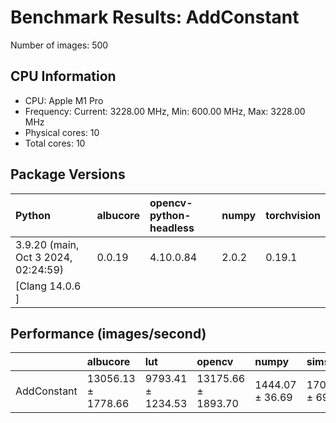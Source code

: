 # Benchmark Results: AddConstant

Number of images: 500

## CPU Information

- CPU: Apple M1 Pro
- Frequency: Current: 3228.00 MHz, Min: 600.00 MHz, Max: 3228.00 MHz
- Physical cores: 10
- Total cores: 10

## Package Versions

| Python                                | albucore   | opencv-python-headless   | numpy   | torchvision   |
|:--------------------------------------|:-----------|:-------------------------|:--------|:--------------|
| 3.9.20 (main, Oct  3 2024, 02:24:59)  | 0.0.19     | 4.10.0.84                | 2.0.2   | 0.19.1        |
| [Clang 14.0.6 ]                       |            |                          |         |               |

## Performance (images/second)

|             | albucore           | lut               | opencv             | numpy           | simsimd         |
|:------------|:-------------------|:------------------|:-------------------|:----------------|:----------------|
| AddConstant | 13056.13 ± 1778.66 | 9793.41 ± 1234.53 | 13175.66 ± 1893.70 | 1444.07 ± 36.69 | 1706.43 ± 69.24 |

